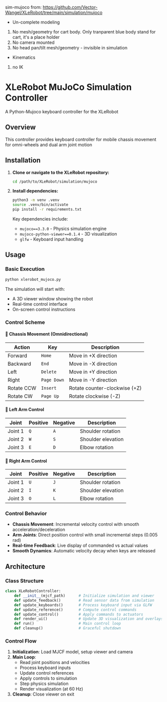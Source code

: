 sim-mujoco from: https://github.com/Vector-Wangel/XLeRobot/tree/main/simulation/mujoco

- Un-complete modeling
1. No mesh/geometry for cart body. Only tranparent blue body stand for cart, it's a place holder
2. No camera mounted 
3. No head pan/tilt mesh/geometry - invisible in simulation 


- Kinematics
1. no IK
















# XLeRobot MuJoCo Simulation Controller

A Python-Mujoco keyboard controller for the XLeRobot 

## Overview

This controller provides keyboard controller for mobile chassis movement for omni-wheels and dual arm joint motion

## Installation

1. **Clone or navigate to the XLeRobot repository:**
   ```bash
   cd /path/to/XLeRobot/simulation/mujoco
   ```

2. **Install dependencies:**
   ```bash
   python3 -m venv .venv
   source .venv/bin/activate
   pip install -r requirements.txt
   ```

   Key dependencies include:
   - `mujoco==3.3.0` - Physics simulation engine
   - `mujoco-python-viewer==0.1.4` - 3D visualization
   - `glfw` - Keyboard input handling

## Usage

### Basic Execution

```bash
python xlerobot_mujoco.py
```

The simulation will start with:
- A 3D viewer window showing the robot
- Real-time control interface
- On-screen control instructions

### Control Scheme

#### 🚗 Chassis Movement (Omnidirectional)
| Action | Key | Description |
|--------|-----|-------------|
| Forward | `Home` | Move in +X direction |
| Backward | `End` | Move in -X direction |
| Left | `Delete` | Move in +Y direction |
| Right | `Page Down` | Move in -Y direction |
| Rotate CCW | `Insert` | Rotate counter-clockwise (+Z) |
| Rotate CW | `Page Up` | Rotate clockwise (-Z) |

#### 🦾 Left Arm Control
| Joint | Positive | Negative | Description |
|-------|----------|----------|-------------|
| Joint 1 | `Q` | `A` | Shoulder rotation |
| Joint 2 | `W` | `S` | Shoulder elevation |
| Joint 3 | `E` | `D` | Elbow rotation |

#### 🦾 Right Arm Control
| Joint | Positive | Negative | Description |
|-------|----------|----------|-------------|
| Joint 1 | `U` | `J` | Shoulder rotation |
| Joint 2 | `I` | `K` | Shoulder elevation |
| Joint 3 | `O` | `L` | Elbow rotation |

### Control Behavior

- **Chassis Movement**: Incremental velocity control with smooth acceleration/deceleration
- **Arm Joints**: Direct position control with small incremental steps (0.005 rad)
- **Real-time Feedback**: Live display of commanded vs actual values
- **Smooth Dynamics**: Automatic velocity decay when keys are released

## Architecture

### Class Structure

```python
class XLeRobotController:
    def __init__(mjcf_path)      # Initialize simulation and viewer
    def update_feedback()        # Read sensor data from simulation
    def update_keyboards()       # Process keyboard input via GLFW
    def update_reference()       # Compute control commands
    def update_control()         # Apply commands to actuators
    def render_ui()              # Update 3D visualization and overlays
    def run()                    # Main control loop
    def cleanup()                # Graceful shutdown
```

### Control Flow

1. **Initialization**: Load MJCF model, setup viewer and camera
2. **Main Loop**:
   - Read joint positions and velocities
   - Process keyboard inputs
   - Update control references
   - Apply controls to simulation
   - Step physics simulation
   - Render visualization (at 60 Hz)
3. **Cleanup**: Close viewer on exit